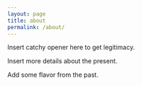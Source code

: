 ```yaml
---
layout: page
title: about
permalink: /about/
---
```


Insert catchy opener here to get legitimacy.

Insert more details about the present.

Add some flavor from the past.
